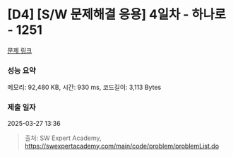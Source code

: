 # [D4] [S/W 문제해결 응용] 4일차 - 하나로 - 1251 

[문제 링크](https://swexpertacademy.com/main/code/problem/problemDetail.do?contestProbId=AV15StKqAQkCFAYD) 

### 성능 요약

메모리: 92,480 KB, 시간: 930 ms, 코드길이: 3,113 Bytes

### 제출 일자

2025-03-27 13:36



> 출처: SW Expert Academy, https://swexpertacademy.com/main/code/problem/problemList.do